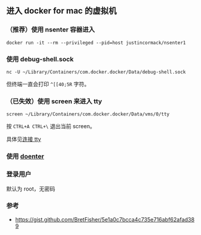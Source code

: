 ## 进入 docker for mac 的虚拟机

### （推荐）使用 nsenter 容器进入

`docker run -it --rm --privileged --pid=host justincormack/nsenter1`

### 使用 debug-shell.sock

`nc -U ~/Library/Containers/com.docker.docker/Data/debug-shell.sock`

但终端一直会打印 `^[[40;5R` 字符。

### （已失效）使用 screen 来进入 tty

`screen ~/Library/Containers/com.docker.docker/Data/vms/0/tty`

按 `CTRL+A CTRL+\` 退出当前 screen。

具体见[连接 tty](../linux/connect-tty.md)

### 使用 [doenter](https://github.com/fntlnz/doenter)


### 登录用户

默认为 root，无密码

### 参考

- https://gist.github.com/BretFisher/5e1a0c7bcca4c735e716abf62afad389
